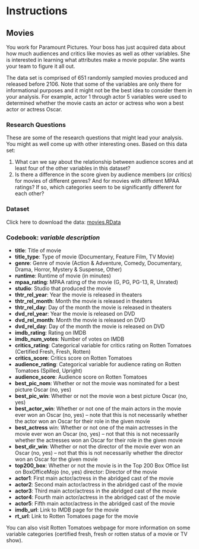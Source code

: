 # Instructions

## Movies
You work for Paramount Pictures. Your boss has just acquired data about how much audiences and critics like movies as well as other variables. She is interested in learning what attributes make a movie popular. She wants your team to figure it all out.

The data set is comprised of 651 randomly sampled movies produced and released before 2106. Note that some of the variables are only there for informational purposes and it might not be the best idea to consider them in your analysis. For example, actor 1 through actor 5 variables were used to determined whether the movie casts an actor or actress who won a best actor or actress Oscar.

### Research Questions
These are some of the research questions that might lead your analysis. You might as well come up with other interesting ones. Based on this data set:
1. What can we say about the relationship between audience scores and at least four of the other variables in this dataset?
2. Is there a difference in the score given by audience members (or critics) for movies of different genres? And for movies with different MPAA ratings? If so, which categories seem to be significantly different for each other?

### Dataset
Click here to download the data: [movies.RData](https://github.com/rguitar96/SDA_HW_2019/blob/master/Homework%201.1/movies.RData)


### Codebook: *variable description*
+ **title**: Title of movie
+ **title_type**: Type of movie (Documentary, Feature Film, TV Movie)
+ **genre**: Genre of movie (Action & Adventure, Comedy, Documentary, Drama, Horror, Mystery & Suspense, Other)
+ **runtime**: Runtime of movie (in minutes)
+ **mpaa_rating**: MPAA rating of the movie (G, PG, PG-13, R, Unrated)
+ **studio**: Studio that produced the movie
+ **thtr_rel_year**: Year the movie is released in theaters
+ **thtr_rel_month**: Month the movie is released in theaters
+ **thtr_rel_day**: Day of the month the movie is released in theaters
+ **dvd_rel_year**: Year the movie is released on DVD
+ **dvd_rel_month**: Month the movie is released on DVD
+ **dvd_rel_day**: Day of the month the movie is released on DVD
+ **imdb_rating**: Rating on IMDB
+ **imdb_num_votes**: Number of votes on IMDB
+ **critics_rating**: Categorical variable for critics rating on Rotten Tomatoes (Certified Fresh, Fresh, Rotten)
+ **critics_score**: Critics score on Rotten Tomatoes
+ **audience_rating**: Categorical variable for audience rating on Rotten Tomatoes (Spilled, Upright)
+ **audience_score**: Audience score on Rotten Tomatoes
+ **best_pic_nom**: Whether or not the movie was nominated for a best picture Oscar (no, yes)
+ **best_pic_win**: Whether or not the movie won a best picture Oscar (no, yes)
+ **best_actor_win**: Whether or not one of the main actors in the movie ever won an Oscar (no, yes) – note that this is not necessarily whether the actor won an Oscar for their role in the given movie
+ **best_actress** win: Whether or not one of the main actresses in the movie ever won an Oscar (no, yes) – not that this is not necessarily whether the actresses won an Oscar for their role in the given movie
+ **best_dir_win**: Whether or not the director of the movie ever won an Oscar (no, yes) – not that this is not necessarily whether the director won an Oscar for the given movie
+ **top200_box**: Whether or not the movie is in the Top 200 Box Office list on BoxOfficeMojo (no, yes) director: Director of the movie
+ **actor1**: First main actor/actress in the abridged cast of the movie
+ **actor2**: Second main actor/actress in the abridged cast of the movie
+ **actor3**: Third main actor/actress in the abridged cast of the movie
+ **actor4**: Fourth main actor/actress in the abridged cast of the movie
+ **actor5**: Fifth main actor/actress in the abridged cast of the movie
+ **imdb_url**: Link to IMDB page for the movie
+ **rt_url**: Link to Rotten Tomatoes page for the movie

You can also visit Rotten Tomatoes webpage for more information on some variable categories (certified fresh, fresh or rotten status of a movie or TV show).
